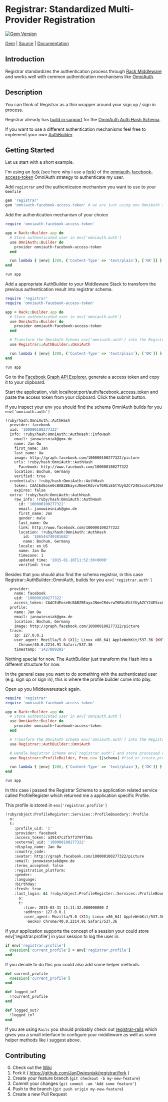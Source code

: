 [github]: https://github.com/JanOwiesniak/registrar
[doc]: http://rubydoc.info/github/JanOwiesniak/registrar/master/file/README.md
[gem]: https://rubygems.org/gems/registrar
[gem-badge]: https://img.shields.io/gem/v/registrar.svg
[rack-playground]: https://github.com/JanOwiesniak/rack-playground/blob/master/lib/app_builder.rb

# Registrar: Standardized Multi-Provider Registration

[![Gem Version][gem-badge]][gem]

[Gem][gem] |
[Source][github] |
[Documentation][doc]

## Introduction

Registrar standardizes the authentication process through [Rack Middleware](https://github.com/rack/rack#available-middleware) and works well with common authentication mechanisms like [OmniAuth](https://github.com/intridea/omniauth).

## Description

You can think of Registrar as a thin wrapper around your sign up / sign in process.

Registrar already has [build in support](https://github.com/JanOwiesniak/registrar/blob/master/lib/registrar/auth_builder/omni_auth.rb) for the [OmniAuth Auth Hash Schema](https://github.com/intridea/omniauth/wiki/Auth-Hash-Schema).

If you want to use a different authentication mechanisms feel free to implement your own [AuthBuilder](https://github.com/JanOwiesniak/registrar/wiki/AuthBuilder).

## Getting Started

Let us start with a short example.

I'm using an [fork](https://github.com/JanOwiesniak/omniauth-facebook-access-token) (see here why i use a [fork](https://github.com/JanOwiesniak/omniauth-facebook-access-token/commit/6df0d75d5b9a3c866eea63d2495da0376091cbbe)) of the [omniauth-facebook-access-token](https://github.com/JanOwiesniak/omniauth-facebook-access-token) OmniAuth strategy to authenticate my user.

Add `registrar` and the authenticaton mechanism you want to use to your `Gemfile`

```ruby
gem 'registrar'
gem 'omniauth-facebook-access-token' # we are just using one OmniAuth strategy here
```

Add the authentication mechanism of your choice

```ruby
require 'omniauth-facebook-access-token'

app = Rack::Builder.app do
  # Store authenticated user in env['omniauth.auth']
  use OmniAuth::Builder do
    provider omniauth-facebook-access-token
  end

  run lambda { |env| [200, {'Content-Type' => 'text/plain'}, ['OK']] }
end

run app
```

Add a appropriate AuthBuilder to your Middleware Stack to transform the previous authentication result into registrar schema.

```ruby
require 'registrar'
require 'omniauth-facebook-access-token'

app = Rack::Builder.app do
  # Store authenticated user in env['omniauth.auth']
  use OmniAuth::Builder do
    provider omniauth-facebook-access-token
  end

  # Transform the OmniAuth Schema env['omniauth.auth'] into the Registrar Schema env['registrar.auth']
  use Registrar::AuthBuilder::OmniAuth

  run lambda { |env| [200, {'Content-Type' => 'text/plain'}, ['OK']] }
end

run app
```

Go to the [Facebook Graph API Explorer](https://developers.facebook.com/tools/explorer/), generate a access token and copy it to your clipboard.

Start the application, visit localhost:port/auth/facebook_access_token and paste the access token from your clipboard. Click the submit button.

If you inspect your env you should find the schema OmniAuth builds for you `env['omniauth.auth']`

```bash
!ruby/hash:OmniAuth::AuthHash
  provider: facebook
  uid: '100000100277322'
  info: !ruby/hash:OmniAuth::AuthHash::InfoHash
    email: janowiesniak@gmx.de
    name: Jan Ow
    first_name: Jan
    last_name: Ow
    image: http://graph.facebook.com/100000100277322/picture
    urls: !ruby/hash:OmniAuth::AuthHash
      Facebook: http://www.facebook.com/100000100277322
    location: Bochum, Germany
    verified: true
  credentials: !ruby/hash:OmniAuth::AuthHash
    token: CAACEdEose0cBABZBEayxJNmeCRdvrwT6RbiEbtYUyAZCY24E5xxCoPQJ0oCVR8XFsUEtTpnMjwrRMwvjliQe2xDRM2c76ONriaNQaMwuAKH1YjQki9lK8evIkN18TqPopB1blbeRuOIkes2l4JQ3Ga7HL9vHXHqhAjcbuZCHKhtOJMulZAN1wfWMlOxF7bBZCW0TdzJz654CW7ErAsIPj
    expires: false
  extra: !ruby/hash:OmniAuth::AuthHash
    raw_info: !ruby/hash:OmniAuth::AuthHash
      id: '100000100277322'
      email: janowiesniak@gmx.de
      first_name: Jan
      gender: male
      last_name: Ow
      link: http://www.facebook.com/100000100277322
      location: !ruby/hash:OmniAuth::AuthHash
        id: '106544749381682'
        name: Bochum, Germany
      locale: en_US
      name: Jan Ow
      timezone: 1
      updated_time: '2015-01-10T11:52:30+0000'
      verified: true
```

Besides that you should also find the schema registrar, in this case Registrar::AuthBuilder::OmniAuth, builds for you `env['registrar.auth']`

```bash
  provider:
    name: facebook
    uid: '100000100277322'
    access_token: CAACEdEose0cBABZBEayxJNmeCRdvrwT6RbiEbtYUyAZCY24E5xxCoPQJ0oCVR8XFsUEtTpnMjwrRMwvjliQe2xDRM2c76ONriaNQaMwuAKH1YjQki9lK8evIkN18TqPopB1blbeRuOIkes2l4JQ3Ga7HL9vHXHqhAjcbuZCHKhtOJMulZAN1wfWMlOxF7bBZCW0TdzJz654CW7ErAsIPj
  profile:
    name: Jan Ow
    email: janowiesniak@gmx.de
    location: Bochum, Germany
    image: http://graph.facebook.com/100000100277322/picture
  trace:
    ip: 127.0.0.1
    user_agent: Mozilla/5.0 (X11; Linux x86_64) AppleWebKit/537.36 (KHTML, like Gecko)
      Chrome/40.0.2214.91 Safari/537.36
    timestamp: '1427800292'
```

Nothing special for now. The AuthBuilder just transform the Hash into a different structure for now.

In the general case you want to do something with the authenticated user (e.g. sign up or sign in), this is where the profile builder come into play.

Open up you Middewarestack again.

```ruby
require 'registrar'
require 'omniauth-facebook-access-token'

app = Rack::Builder.app do
  # Store authenticated user in env['omniauth.auth']
  use OmniAuth::Builder do
    provider omniauth-facebook-access-token
  end

  # Transform the OmniAuth Schema env['omniauth.auth'] into the Registrar Schema env['registrar.auth']
  use Registrar::AuthBuilder::OmniAuth

  # Handle Registrar Schema env['registrar.auth'] and store processed result into env['registrar.profile']
  use Registrar::ProfileBuilder, Proc.new {|schema| #find_or_create_profile_in_persistence }

  run lambda { |env| [200, {'Content-Type' => 'text/plain'}, ['OK']] }
end

run app
```

In this case i passed the Registrar Schema to a application related service called ProfileRegister which returned me a application specific Profile.

This profile is stored in `env['registrar.profile']`

```bash
!ruby/object:ProfileRegister::Services::ProfileBoundary::Profile
  o: 
  t:
    :profile_uid: '1'
    :provider: facebook
    :access_token: a39147c2f57f3797f58a
    :external_uid: '100000100277322'
    :display_name: Jan Ow
    :country_code: 
    :avatar: http://graph.facebook.com/100000100277322/picture
    :email: janowiesniak@gmx.de
    :terms_accepted: false
    :registration_platform: 
    :gender: 
    :language: 
    :birthday: 
    :fresh: true
    :last_login: &1 !ruby/object:ProfileRegister::Services::ProfileBoundary::LastLogin
      o: 
      t:
        :time: 2015-03-31 11:11:32.000000000 Z
        :address: 127.0.0.1
        :user_agent: Mozilla/5.0 (X11; Linux x86_64) AppleWebKit/537.36 (KHTML, like
          Gecko) Chrome/40.0.2214.91 Safari/537.36
```

If your application supports the concept of a session your could store env['registrar.profile'] in your session to log the user in.

```ruby
if env['registrar.profile']
  @session['current_profile'] = env['registrar.profile']
end
```

If you decide to do this you could also add some helper methods.

```ruby
def current_profile
  @session['current_profile']
end

def logged_in?
  !!current_profile
end

def logged_out?
  !logged_in?
end
```

If you are using `Rails` you should probably check out [registrar-rails](https://github.com/JanOwiesniak/registrar-rails) which gives you a small interface to configure your middleware as well as some helper methods like i suggest above.

## Contributing

0. Check out the [Wiki](https://github.com/JanOwiesniak/registrar/wiki)
1. Fork it ( https://github.com/JanOwiesniak/registrar/fork )
2. Create your feature branch (`git checkout -b my-new-feature`)
3. Commit your changes (`git commit -am 'Add some feature'`)
4. Push to the branch (`git push origin my-new-feature`)
5. Create a new Pull Request
